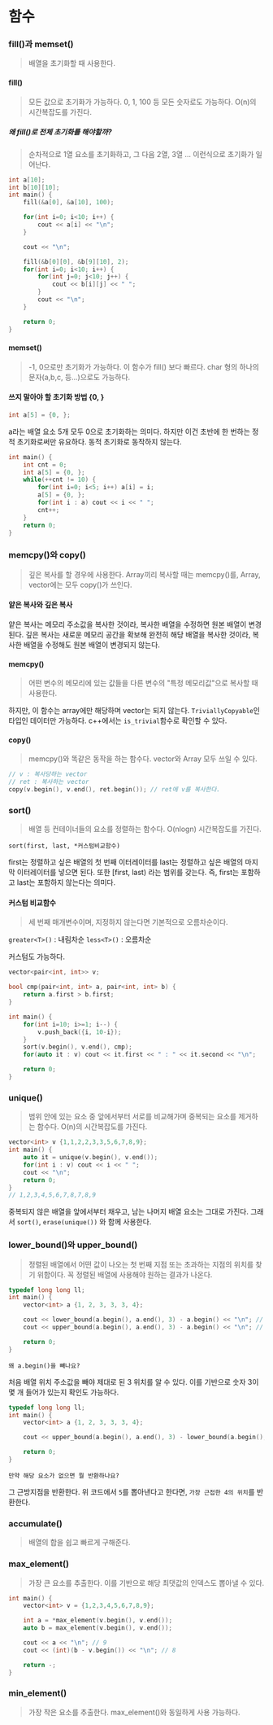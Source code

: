 # 함수

### fill()과 memset()

> 배열을 초기화할 때 사용한다.

#### fill()

> 모든 값으로 초기화가 가능하다. 0, 1, 100 등 모든 숫자로도 가능하다. O(n)의 시간복잡도를 가진다.

##### 왜 fill()로 전체 초기화를 해야할까?

> 순차적으로 1열 요소를 초기화하고, 그 다음 2열, 3열 ... 이런식으로 초기화가 일어난다.

```c++
int a[10];
int b[10][10];
int main() {
    fill(&a[0], &a[10], 100);

    for(int i=0; i<10; i++) {
        cout << a[i] << "\n";
    }

    cout << "\n";

    fill(&b[0][0], &b[9][10], 2);
    for(int i=0; i<10; i++) {
        for(int j=0; j<10; j++) {
            cout << b[i][j] << " ";
        }
        cout << "\n";
    }

    return 0;
}
```

#### memset()

> -1, 0으로만 초기화가 가능하다. 이 함수가 fill() 보다 빠르다. char 형의 하나의 문자(a,b,c, 등...)으로도 가능하다.

#### 쓰지 말아야 할 초기화 방법 {0, }

```c++
int a[5] = {0, };
```

a라는 배열 요소 5개 모두 0으로 초기화하는 의미다.
하지만 이건 초반에 한 번하는 정적 초기화로써만 유요하다.
동적 초기화로 동작하지 않는다.

```c++
int main() {
    int cnt = 0;
    int a[5] = {0, };
    while(++cnt != 10) {
        for(int i=0; i<5; i++) a[i] = i;
        a[5] = {0, };
        for(int i : a) cout << i << " ";
        cnt++;
    }
    return 0;
}
```

### memcpy()와 copy()

> 깊은 복사를 할 경우에 사용한다. Array끼리 복사할 때는 memcpy()를, Array, vector에는 모두 copy()가 쓰인다.

#### 얕은 복사와 깊은 복사

얕은 복사는 메모리 주소값을 복사한 것이라, 복사한 배열을 수정하면 원본 배열이 변경된다.
깊은 복사는 새로운 메모리 공간을 확보해 완전히 해당 배열을 복사한 것이라, 복사한 배열을 수정해도 원본 배열이 변경되지 않는다.

#### memcpy()

> 어떤 변수의 메모리에 있는 값들을 다른 변수의 "특정 메모리값"으로 복사할 때 사용한다.

하지만, 이 함수는 array에만 해당하며 vector는 되지 않는다.
`TriviallyCopyable`인 타입인 데이터만 가능하다.
c++에서는 `is_trivial`함수로 확인할 수 있다.

#### copy()

> memcpy()와 똑같은 동작을 하는 함수다. vector와 Array 모두 쓰일 수 있다.

```c++
// v : 복사당하는 vector
// ret : 복사하는 vector
copy(v.begin(), v.end(), ret.begin()); // ret에 v를 복사한다.
```

### sort()

> 배열 등 컨테이너들의 요소를 정렬하는 함수다. O(nlogn) 시간복잡도를 가진다.

    sort(first, last, *커스텀비교함수)

first는 정렬하고 싶은 배열의 첫 번째 이터레이터를
last는 정렬하고 싶은 배열의 마지막 이터레이터를 넣으면 된다.
또한 [first, last) 라는 범위를 갖는다.
즉, first는 포함하고 last는 포함하지 않는다는 의미다.

#### 커스텀 비교함수

> 세 번째 매개변수이며, 지정하지 않는다면 기본적으로 오름차순이다.

`greater<T>()` : 내림차순
`less<T>()` : 오름차순

커스텀도 가능하다.

```c++
vector<pair<int, int>> v;

bool cmp(pair<int, int> a, pair<int, int> b) {
    return a.first > b.first;
}

int main() {
    for(int i=10; i>=1; i--) {
        v.push_back({i, 10-i});
    }
    sort(v.begin(), v.end(), cmp);
    for(auto it : v) cout << it.first << " : " << it.second << "\n";

    return 0;
}
```

### unique()

> 범위 안에 있는 요소 중 앞에서부터 서로를 비교해가며 중복되는 요소를 제거하는 함수다. O(n)의 시간복잡도를 가진다.

```c++
vector<int> v {1,1,2,2,3,3,5,6,7,8,9};
int main() {
    auto it = unique(v.begin(), v.end());
    for(int i : v) cout << i << " ";
    cout << "\n";
    return 0;
}
// 1,2,3,4,5,6,7,8,7,8,9
```

중복되지 않은 배열을 앞에서부터 채우고, 남는 나머지 배열 요소는 그대로 가진다.
그래서 `sort()`, `erase(unique())` 와 함께 사용한다.

### lower_bound()와 upper_bound()

> 정렬된 배열에서 어떤 값이 나오는 첫 번째 지점 또는 초과하는 지점의 위치를 찾기 위함이다. 꼭 정렬된 배열에 사용해야 원하는 결과가 나온다.

```c++
typedef long long ll;
int main() {
    vector<int> a {1, 2, 3, 3, 3, 4};

    cout << lower_bound(a.begin(), a.end(), 3) - a.begin() << "\n"; // 2
    cout << upper_bound(a.begin(), a.end(), 3) - a.begin() << "\n"; // 5

    return 0;
}
```

    왜 a.begin()을 빼나요?

처음 배열 위치 주소값을 빼야 제대로 된 3 위치를 알 수 있다.
이를 기반으로 숫자 3이 몇 개 들어가 있는지 확인도 가능하다.

```c++
typedef long long ll;
int main() {
    vector<int> a {1, 2, 3, 3, 3, 4};

    cout << upper_bound(a.begin(), a.end(), 3) - lower_bound(a.begin(), a.end(), 3) << "\n";

    return 0;
}
```

    만약 해당 요소가 없으면 뭘 반환하나요?

그 근방지점을 반환한다.
위 코드에서 `5`를 뽑아낸다고 한다면, `가장 근접한 4의 위치`를 반환한다.

### accumulate()

> 배열의 합을 쉽고 빠르게 구해준다.

### max_element()

> 가장 큰 요소를 추출한다. 이를 기반으로 해당 최댓값의 인덱스도 뽑아낼 수 있다.

```c++
int main() {
    vector<int> v = {1,2,3,4,5,6,7,8,9};

    int a = *max_element(v.begin(), v.end());
    auto b = max_element(v.begin(), v.end());

    cout << a << "\n"; // 9
    cout << (int)(b - v.begin()) << "\n"; // 8

    return -;
}
```

### min_element()

> 가장 작은 요소를 추출한다. max_element()와 동일하게 사용 가능하다.
